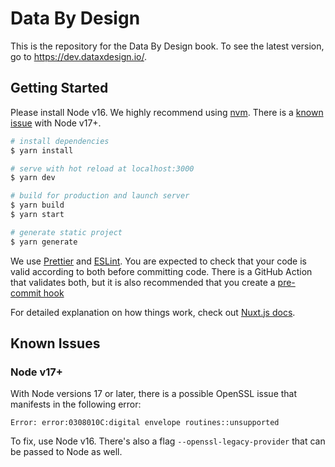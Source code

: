 # Data By Design

This is the repository for the Data By Design book. To see the latest version, go to https://dev.dataxdesign.io/.

## Getting Started

Please install Node v16. We highly recommend using [nvm](https://github.com/nvm-sh/nvm). 
There is a [known issue](#node-17) with Node v17+.

```bash
# install dependencies
$ yarn install

# serve with hot reload at localhost:3000
$ yarn dev

# build for production and launch server
$ yarn build
$ yarn start

# generate static project
$ yarn generate
```

We use [Prettier](https://prettier.io/) and [ESLint](https://eslint.org/). 
You are expected to check that your code is valid according to both before 
committing code. There is a GitHub Action that validates both, but it is also 
recommended that you create a [pre-commit hook]()

For detailed explanation on how things work, check out [Nuxt.js docs](https://nuxtjs.org).

## Known Issues

### Node v17+

With Node versions 17 or later, there is a possible OpenSSL issue that manifests 
in the following error:

```
Error: error:0308010C:digital envelope routines::unsupported 
```

To fix, use Node v16. There's also a flag `--openssl-legacy-provider` that can be 
passed to Node as well.
